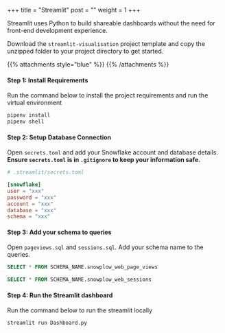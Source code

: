 +++
title = "Streamlit"
post = ""
weight = 1
+++

Streamlit uses Python to build shareable dashboards without the need for front-end development experience. 

Download the `streamlit-visualisation` project template and copy the unzipped folder to your project directory to get started.

{{% attachments style="blue" %}}
{{% /attachments %}}


#### **Step 1:** Install Requirements
Run the command below to install the project requirements and run the virtual environment

```bash
pipenv install
pipenv shell
```

#### **Step 2:** Setup Database Connection
Open `secrets.toml` and add your Snowflake account and database details. **Ensure `secrets.toml` is in `.gitignore` to keep your information safe.**

```toml
# .streamlit/secrets.toml

[snowflake]
user = "xxx" 
password = "xxx" 
account = "xxx"
database = "xxx"
schema = "xxx"

```

#### **Step 3:** Add your schema to queries
Open `pageviews.sql` and `sessions.sql`. Add your schema name to the queries.

```sql
SELECT * FROM SCHEMA_NAME.snowplow_web_page_views 

SELECT * FROM SCHEMA_NAME.snowplow_web_sessions 
```

#### **Step 4:** Run the Streamlit dashboard
Run the command below to run the streamlit locally

```bash
streamlit run Dashboard.py
```
